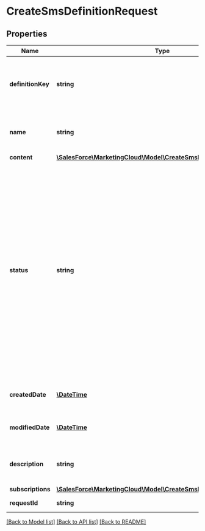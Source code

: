 # CreateSmsDefinitionRequest

## Properties
Name | Type | Description | Notes
------------ | ------------- | ------------- | -------------
**definitionKey** | **string** | Unique, user-generated key to access the definition object. | 
**name** | **string** | Name of the definition. Must be unique. | 
**content** | [**\SalesForce\MarketingCloud\Model\CreateSmsDefinitionContent**](CreateSmsDefinitionContent.md) |  | 
**status** | **string** | Operational state of the definition: active, inactive, or deleted. A message sent to an active definition is processed and delivered. A message sent to an inactive definition isn’t processed or delivered. Instead, the message is queued for later processing for up to three days. | [optional] 
**createdDate** | [**\DateTime**](\DateTime.md) | The date the object was created. | [optional] 
**modifiedDate** | [**\DateTime**](\DateTime.md) | The date the object was modified. | [optional] 
**description** | **string** | User-provided description of the SMS definition. | [optional] 
**subscriptions** | [**\SalesForce\MarketingCloud\Model\CreateSmsDefinitionSubscriptions**](CreateSmsDefinitionSubscriptions.md) |  | 
**requestId** | **string** | The ID of the request | [optional] 

[[Back to Model list]](../README.md#documentation-for-models) [[Back to API list]](../README.md#documentation-for-api-endpoints) [[Back to README]](../README.md)


